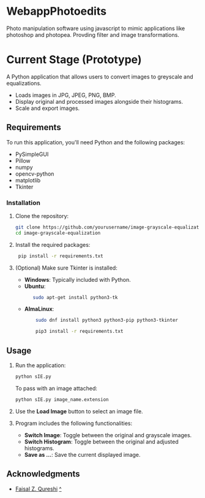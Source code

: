 # WebappPhotoedits
Photo manipulation software using javascript to mimic applications like photoshop and photopea.
Provding filter and image transformations.


# Current Stage (Prototype)
A Python application that allows users to convert images to greyscale and equalizations.

- Loads images in JPG, JPEG, PNG, BMP.
- Display original and processed images alongside their histograms.
- Scale and export images.

## Requirements

To run this application, you'll need Python and the following packages:

- PySimpleGUI
- Pillow
- numpy
- opencv-python
- matplotlib
- Tkinter

### Installation

1. Clone the repository:
   ```bash
   git clone https://github.com/yourusername/image-grayscale-equalization.git
   cd image-grayscale-equalization
   ```

2. Install the required packages:
   ```bash
    pip install -r requirements.txt
   ```

3. (Optional) Make sure Tkinter is installed:
   - **Windows**: Typically included with Python.
   - **Ubuntu**:
     ```bash
        sudo apt-get install python3-tk
     ```
    - **AlmaLinux**:
        ```bash
            sudo dnf install python3 python3-pip python3-tkinter
        ```
        ```bash
            pip3 install -r requirements.txt
        ```
## Usage

1. Run the application:
   ```bash
   python sIE.py
   ```
   To pass with an image attached:
   ```bash
   python sIE.py image_name.extension
   ```

2. Use the **Load Image** button to select an image file.
3. Program includes the following functionalities:
   - **Switch Image**: Toggle between the original and grayscale images.
   - **Switch Histogram**: Toggle between the original and adjusted histograms.
   - **Save as ...**: Save the current displayed image.

## Acknowledgments

- [Faisal Z. Qureshi](http://vclab.science.uoit.ca/)
[^](https://csundergrad.science.uoit.ca/courses/csci3240u/labs/lab2-image-enhancement/image_viewer.py)